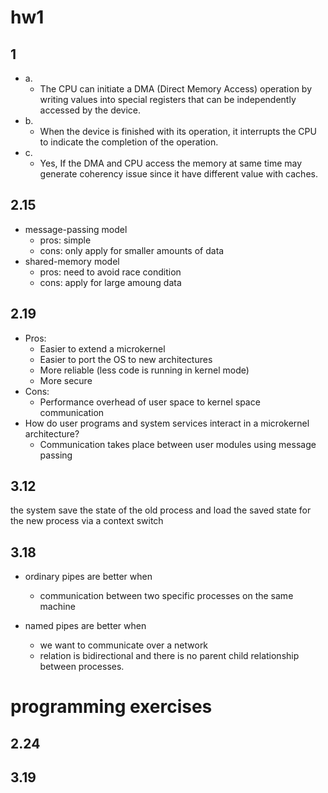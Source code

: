 
# hw1
## 1
* a. 
    * The CPU can initiate a DMA (Direct Memory Access) operation by writing values into special registers that can be independently accessed by the device.
* b.
    * When the device is finished with its operation, it interrupts the CPU to indicate the completion of the operation. 
* c.
    * Yes, If the DMA and CPU access the memory at same time may generate coherency issue since it have different value with caches.



## 2.15
* message-passing model
    * pros: simple
    * cons: only apply for smaller amounts of data
* shared-memory model
    * pros: need to avoid race condition
    * cons: apply for large amoung data
## 2.19
* Pros:
    * Easier to extend a microkernel
    * Easier to port the OS to new architectures
    * More reliable (less code is running in kernel mode)
    * More secure
* Cons:
    * Performance overhead of user space to kernel space communication
* How do user programs and system services interact in a microkernel architecture?
    * Communication takes place between user modules using message passing
## 3.12
the system save the state of the old process and load the saved state for the new process via a context switch
## 3.18

* ordinary pipes are better when
    * communication between two specific processes on the same machine

* named pipes are better when
    *  we want to communicate over a network 
    * relation is bidirectional and there is no parent child relationship between processes.

# programming exercises


## 2.24
## 3.19